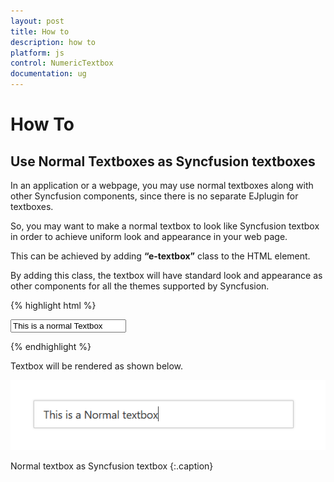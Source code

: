 ```yaml
---
layout: post
title: How to
description: how to
platform: js
control: NumericTextbox
documentation: ug
---
```


# How To

## Use Normal Textboxes as Syncfusion textboxes

In an application or a webpage, you may use normal textboxes along with other Syncfusion components, since there is no separate EJplugin for textboxes.

So, you may want to make a normal textbox to look like Syncfusion textbox in order to achieve uniform look and appearance in your web page.

This can be achieved by adding **“e-textbox”** class to the HTML element.

By adding this class, the textbox will have standard look and appearance as other components for all the themes supported by Syncfusion.

{% highlight html %}

<input type="text" class="e-textbox" value="This is a normal Textbox"/>
	
{% endhighlight %}

Textbox will be rendered as shown below.

![](How_to/normaltextbox_customize.png)

Normal textbox as Syncfusion textbox
{:.caption}

